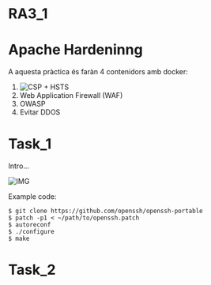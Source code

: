 # RA3_1


# Apache Hardeninng
A aquesta pràctica és faràn 4 contenidors amb docker: 
1. ![CSP + HSTS](./1_CSP)
2. Web Application Firewall (WAF)
3. OWASP
4. Evitar DDOS



# Task_1

Intro...

![IMG](URL_IMG)

Example code:

```
$ git clone https://github.com/openssh/openssh-portable
$ patch -p1 < ~/path/to/openssh.patch
$ autoreconf
$ ./configure
$ make
```

# Task_2
